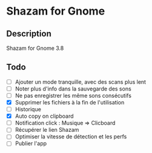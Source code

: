 # Shazam for Gnome

## Description
Shazam for Gnome 3.8

## Todo
- [ ] Ajouter un mode tranquille, avec des scans plus lent
- [ ] Noter plus d'info dans la sauvegarde des sons
- [ ] Ne pas enregistrer les même sons consécutifs
- [x] Supprimer les fichiers à la fin de l'utilisation
- [ ] Historique
- [x] Auto copy on clipboard
- [ ] Notification click : Musique => Clicboard
- [ ] Récupérer le lien Shazam
- [ ] Optimiser la vitesse de détection et les perfs
- [ ] Publier l'app